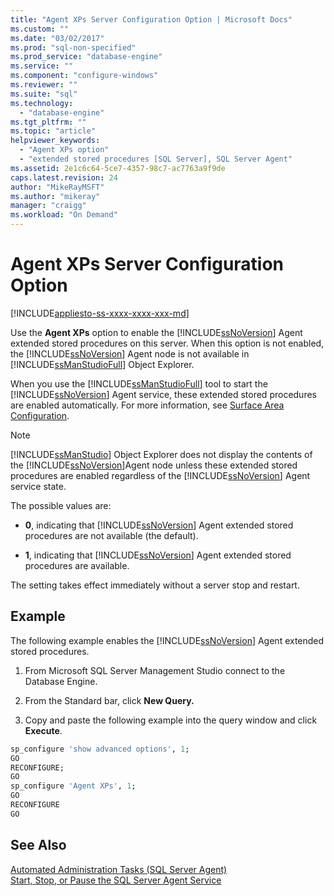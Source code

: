```yaml
---
title: "Agent XPs Server Configuration Option | Microsoft Docs"
ms.custom: ""
ms.date: "03/02/2017"
ms.prod: "sql-non-specified"
ms.prod_service: "database-engine"
ms.service: ""
ms.component: "configure-windows"
ms.reviewer: ""
ms.suite: "sql"
ms.technology: 
  - "database-engine"
ms.tgt_pltfrm: ""
ms.topic: "article"
helpviewer_keywords: 
  - "Agent XPs option"
  - "extended stored procedures [SQL Server], SQL Server Agent"
ms.assetid: 2e1c6c64-5ce7-4357-98c7-ac7763a9f9de
caps.latest.revision: 24
author: "MikeRayMSFT"
ms.author: "mikeray"
manager: "craigg"
ms.workload: "On Demand"
---
```

# Agent XPs Server Configuration Option
[!INCLUDE[appliesto-ss-xxxx-xxxx-xxx-md](../../includes/appliesto-ss-xxxx-xxxx-xxx-md.md)]

  Use the **Agent XPs** option to enable the [!INCLUDE[ssNoVersion](../../includes/ssnoversion-md.md)] Agent extended stored procedures on this server. When this option is not enabled, the [!INCLUDE[ssNoVersion](../../includes/ssnoversion-md.md)] Agent node is not available in [!INCLUDE[ssManStudioFull](../../includes/ssmanstudiofull-md.md)] Object Explorer.  
  
 When you use the [!INCLUDE[ssManStudioFull](../../includes/ssmanstudiofull-md.md)] tool to start the [!INCLUDE[ssNoVersion](../../includes/ssnoversion-md.md)] Agent service, these extended stored procedures are enabled automatically. For more information, see [Surface Area Configuration](../../relational-databases/security/surface-area-configuration.md).  
  
> [!NOTE]  
>  [!INCLUDE[ssManStudio](../../includes/ssmanstudio-md.md)] Object Explorer does not display the contents of the [!INCLUDE[ssNoVersion](../../includes/ssnoversion-md.md)]Agent node unless these extended stored procedures are enabled regardless of the [!INCLUDE[ssNoVersion](../../includes/ssnoversion-md.md)] Agent service state.  
  
 The possible values are:  
  
-   **0**, indicating that [!INCLUDE[ssNoVersion](../../includes/ssnoversion-md.md)] Agent extended stored procedures are not available (the default).  
  
-   **1**, indicating that [!INCLUDE[ssNoVersion](../../includes/ssnoversion-md.md)] Agent extended stored procedures are available.  
  
 The setting takes effect immediately without a server stop and restart.  
  
## Example
 The following example enables the [!INCLUDE[ssNoVersion](../../includes/ssnoversion-md.md)] Agent extended stored procedures.  

1. From Microsoft SQL Server Management Studio connect to the Database Engine.

2.  From the Standard bar, click **New Query.**

3.  Copy and paste the following example into the query window and click **Execute**. 
  
```sql 
sp_configure 'show advanced options', 1;  
GO  
RECONFIGURE;  
GO  
sp_configure 'Agent XPs', 1;  
GO  
RECONFIGURE  
GO  
```  
  
## See Also  
 [Automated Administration Tasks &#40;SQL Server Agent&#41;](http://msdn.microsoft.com/library/541ee5ac-2c9f-4b74-b4f0-13b7bd5920b0)   
 [Start, Stop, or Pause the SQL Server Agent Service](http://msdn.microsoft.com/library/c95a9759-dd30-4ab6-9ab0-087bb3bfb97c)  
  
  
